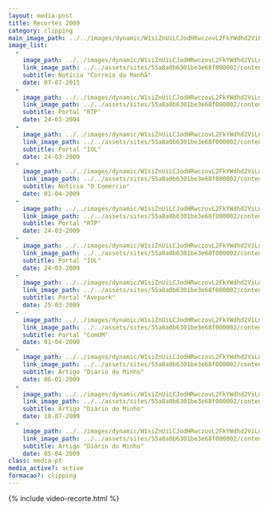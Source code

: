 ```yaml
---
layout: media-post
title: Recortes 2009
category: clipping
main_image_path: ../../images/dynamic/W1siZnUiLCJodHRwczovL2FkYWdhd2ViLnMzLmFtYXpvbmF/cm_17_07_2009d244.jpg?sha=c73be21611f18832
image_list: 
  - 
    image_path: ../../images/dynamic/W1siZnUiLCJodHRwczovL2FkYWdhd2ViLnMzLmFtYXpvbmF/cm_17_07_2009d244.jpg?sha=c73be21611f18832
    link_image_path: ../../assets/sites/55a8a0b6301be3e68f000002/content_entry55a8a2cd301be3f763000023/55a8bfd2301be3ce32000383/files/cm_17_07_20094d42.jpg?1450719810
    subtitle: Notícia "Correio da Manhã"
    date: 07-07-2015
  - 
    image_path: ../../images/dynamic/W1siZnUiLCJodHRwczovL2FkYWdhd2ViLnMzLmFtYXpvbmF/24_03_2004_destakes5a7a.jpg?sha=d995fe985033ce8d
    link_image_path: ../../assets/sites/55a8a0b6301be3e68f000002/content_entry55a8a2cd301be3f763000023/55a8bfd2301be3ce32000384/files/24_03_2004_destakesdc56.jpg?1450719796
    subtitle: Portal "RTP"
    date: 24-03-2004
  - 
    image_path: ../../images/dynamic/W1siZnUiLCJodHRwczovL2FkYWdhd2ViLnMzLmFtYXpvbmF/24_03_2009_iol_short06b9.jpg?sha=2df33a83eed7e5cb
    link_image_path: ../../assets/sites/55a8a0b6301be3e68f000002/content_entry55a8a2cd301be3f763000023/55a8bfd3301be3ce32000385/files/24_03_2009_iol_short15f1.jpg?1450719777
    subtitle: Portal "IOL"
    date: 24-03-2009
  - 
    image_path: ../../images/dynamic/W1siZnUiLCJodHRwczovL2FkYWdhd2ViLnMzLmFtYXpvbmF/editvalue-o-comerciof7ce.jpg?sha=7dd0d4e0c20b98c1
    link_image_path: ../../assets/sites/55a8a0b6301be3e68f000002/content_entry55a8a2cd301be3f763000023/55a8bfd3301be3ce32000386/files/editvalue-o-comercio3af9.jpg?1450719764
    subtitle: Notícia "O Comércio"
    date: 01-04-2009
  - 
    image_path: ../../images/dynamic/W1siZnUiLCJodHRwczovL2FkYWdhd2ViLnMzLmFtYXpvbmF/24_03_2009_rtp2eb1.jpg?sha=0a06c39ab10f11be
    link_image_path: ../../assets/sites/55a8a0b6301be3e68f000002/content_entry55a8a2cd301be3f763000023/55a8bfd4301be3c8bb000387/files/24_03_2009_rtpfe1b.jpg?1450719782
    subtitle: Portal "RTP"
    date: 24-03-2009
  - 
    image_path: ../../images/dynamic/W1siZnUiLCJodHRwczovL2FkYWdhd2ViLnMzLmFtYXpvbmF/24_03_2009_iol4c02.jpg?sha=27c12f4632c65447
    link_image_path: ../../assets/sites/55a8a0b6301be3e68f000002/content_entry55a8a2cd301be3f763000023/55a8bfd5301be3a4a7000388/files/24_03_2009_iol9384.jpg?1450719789
    subtitle: Portal "IOL"
    date: 24-03-2009
  - 
    image_path: ../../images/dynamic/W1siZnUiLCJodHRwczovL2FkYWdhd2ViLnMzLmFtYXpvbmF/MTQ1MDcxOTc3MSJdLFsicCIsInRodW1iIiwiMTYweDE2MCM/25_03_2009_aveparkd491.jpg?sha=a9de8b94eb0accba
    link_image_path: ../../assets/sites/55a8a0b6301be3e68f000002/content_entry55a8a2cd301be3f763000023/55a8bfd7301be35f85000389/files/25_03_2009_avepark7314.jpg?1450719771
    subtitle: Portal "Avepark"
    date: 25-03-2009
  - 
    image_path: ../../images/dynamic/W1siZnUiLCJodHRwczovL2FkYWdhd2ViLnMzLmFtYXpvbmF/01_04_2009_comum04f2.jpg?sha=89735ed0351f6019
    link_image_path: ../../assets/sites/55a8a0b6301be3e68f000002/content_entry55a8a2cd301be3f763000023/55a8bfd9301be3cec800038a/files/01_04_2009_comum37c5.jpg?1450719735
    subtitle: Portal "ComUM"
    date: 01-04-2009
  - 
    image_path: ../../images/dynamic/W1siZnUiLCJodHRwczovL2FkYWdhd2ViLnMzLmFtYXpvbmF/06_01_20090325.jpg?sha=ed65457576941f92
    link_image_path: ../../assets/sites/55a8a0b6301be3e68f000002/content_entry55a8a2cd301be3f763000023/55a8bfda301be3a33c00038b/files/06_01_2009e31c.jpg?1450719253
    subtitle: Artigo "Diário do Minho"
    date: 06-01-2009
  - 
    image_path: ../../images/dynamic/W1siZnUiLCJodHRwczovL2FkYWdhd2ViLnMzLmFtYXpvbmF/18_07_2009_dma542.jpg?sha=77636edeb52d01f3
    link_image_path: ../../assets/sites/55a8a0b6301be3e68f000002/content_entry55a8a2cd301be3f763000023/55a8bfdd301be33eb900038c/files/18_07_2009_dm6f14.jpg?1450719240
    subtitle: Artigo "Diário do Minho"
    date: 18-07-2009
  - 
    image_path: ../../images/dynamic/W1siZnUiLCJodHRwczovL2FkYWdhd2ViLnMzLmFtYXpvbmF/diario-do-minho-5-04-2009098a.jpg?sha=b92e1ab663397aa5
    link_image_path: ../../assets/sites/55a8a0b6301be3e68f000002/content_entry55a8a2cd301be3f763000023/55a8bfdf301be37d0800038d/files/diario-do-minho-5-04-2009d7a9.jpg?1450719244
    subtitle: Artigo "Diário do Minho"
    date: 05-04-2009
class: media-pt
media_active?: active
formacao?: clipping
--- 
```

    
{% include video-recorte.html %}
    
